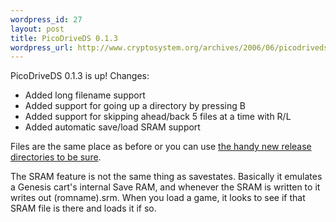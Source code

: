 ```yaml
--- 
wordpress_id: 27
layout: post
title: PicoDriveDS 0.1.3
wordpress_url: http://www.cryptosystem.org/archives/2006/06/picodriveds-013/
---
```

PicoDriveDS 0.1.3 is up! Changes:

*   Added long filename support
*   Added support for going up a directory by pressing B
*   Added support for skipping ahead/back 5 files at a time with R/L
*   Added automatic save/load SRAM support

Files are the same place as before or you can use [the handy new release directories to be sure](http://cryptosystem.org/projects/nds/picodriveds-0.1.3).

The SRAM feature is not the same thing as savestates. Basically it emulates a Genesis cart's internal Save RAM, and whenever the SRAM is written to it writes out (romname).srm. When you load a game, it looks to see if that SRAM file is there and loads it if so.
